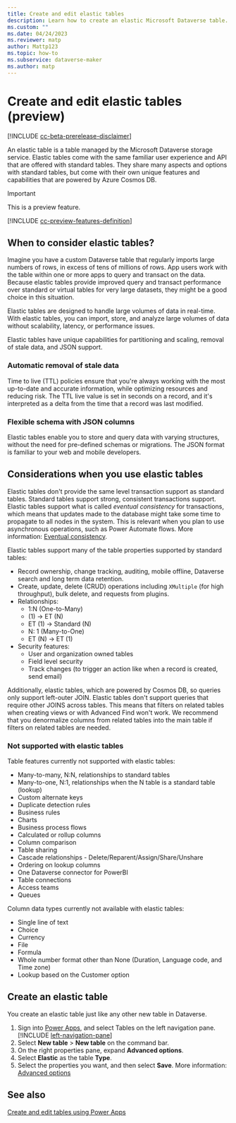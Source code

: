 ```yaml
---
title: Create and edit elastic tables
description: Learn how to create an elastic Microsoft Dataverse table.
ms.custom: ""
ms.date: 04/24/2023
ms.reviewer: matp
author: Mattp123
ms.topic: how-to
ms.subservice: dataverse-maker
ms.author: matp
---
```

# Create and edit elastic tables (preview)

[!INCLUDE [cc-beta-prerelease-disclaimer](../../includes/cc-beta-prerelease-disclaimer.md)]

An elastic table is a table managed by the Microsoft Dataverse storage service. Elastic tables come with the same familiar user experience and API that are offered with standard tables. They share many aspects and options with standard tables, but come with their own unique features and capabilities that are powered by Azure Cosmos DB.

> [!IMPORTANT]
> This is a preview feature.
> 
> [!INCLUDE [cc-preview-features-definition](../../includes/cc-preview-features-definition.md)]

## When to consider elastic tables?

Imagine you have a custom Dataverse table that regularly imports large numbers of rows, in excess of tens of millions of rows. App users work with the table within one or more apps to query and transact on the data. Because elastic tables provide improved query and transact performance over standard or virtual tables for very large datasets, they might be a good choice in this situation.

Elastic tables are designed to handle large volumes of data in real-time. With elastic tables, you can import, store, and analyze large volumes of data without scalability, latency, or performance issues.

Elastic tables have unique capabilities for partitioning and scaling, removal of stale data, and JSON support.

### Automatic removal of stale data

Time to live (TTL) policies ensure that you're always working with the most up-to-date and accurate information, while optimizing resources and reducing risk. The TTL live value is set in seconds on a record, and it's interpreted as a delta from the time that a record was last modified.

### Flexible schema with JSON columns

Elastic tables enable you to store and query data with varying structures, without the need for pre-defined schemas or migrations. The JSON format is familiar to your web and mobile developers.
  
## Considerations when you use elastic tables  

Elastic tables don't provide the same level transaction support as standard tables. Standard tables support strong, consistent transactions support. Elastic tables support what is called *eventual consistency* for transactions, which means that updates made to the database might take some time to propagate to all nodes in the system. This is relevant when you plan to use asynchronous operations, such as Power Automate flows. More information: [Eventual consistency](/azure/cosmos-db/consistency-levels#eventual-consistency).

Elastic tables support many of the table properties supported by standard tables:

- Record ownership, change tracking, auditing, mobile offline, Dataverse search and long term data retention.
- Create, update, delete (CRUD) operations including `XMultiple` (for high throughput), bulk delete, and requests from plugins.
- Relationships:
   - 1:N (One-to-Many)
   - (1) -> ET (N)  <!-- What's ET? Elastic table? -->
   - ET (1) -> Standard (N)
   - N: 1 (Many-to-One)
   - ET (N) -> ET (1)
- Security features:
   - User and organization owned tables
   - Field level security
   - Track changes (to trigger an action like when a record is created, send email) <!-- you mean change tracking attribute? -->

Additionally, elastic tables, which are powered by Cosmos DB, so queries only support left-outer JOIN. Elastic tables don't support queries that require other JOINS across tables. This means that filters on related tables when creating views or with Advanced Find won't work. We recommend that you denormalize columns from related tables into the main table if filters on related tables are needed. <!-- what does it mean to denormalize columns from related tables into the main table? -->

### Not supported with elastic tables

Table features currently not supported with elastic tables:

- Many-to-many, N:N, relationships to standard tables
- Many-to-one, N:1, relationships when the N table is a standard table (lookup)
- Custom alternate keys
- Duplicate detection rules
- Business rules
- Charts
- Business process flows
- Calculated or rollup columns
- Column comparison <!-- What is this? -->
- Table sharing
- Cascade relationships - Delete/Reparent/Assign/Share/Unshare
- Ordering on lookup columns
- One Dataverse connector for PowerBI
- Table connections
- Access teams
- Queues

Column data types currently not available with elastic tables:

- Single line of text
- Choice
- Currency
- File
- Formula
- Whole number format other than None (Duration, Language code, and Time zone)
- Lookup based on the Customer option

## Create an elastic table

You create an elastic table just like any other new table in Dataverse.

1. Sign into [Power Apps](https://make.powerapps.com/?utm_source=padocs&utm_medium=linkinadoc&utm_campaign=referralsfromdoc), and select Tables on the left navigation pane. [!INCLUDE [left-navigation-pane](../../includes/left-navigation-pane.md)]
1. Select **New table** > **New table** on the command bar.
1. On the right properties pane, expand **Advanced options**.
1. Select **Elastic** as the table **Type**.
1. Select the properties you want, and then select **Save**. More information: [Advanced options](create-edit-entities-portal.md#advanced-options)

## See also

[Create and edit tables using Power Apps](create-edit-entities-portal.md)